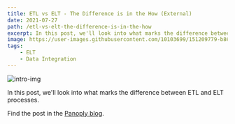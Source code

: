 ```yaml
---
title: ETL vs ELT - The Difference is in the How (External)
date: 2021-07-27
path: /etl-vs-elt-the-difference-is-in-the-how
excerpt: In this post, we'll look into what marks the difference between ETL and ELT processes.
image: https://user-images.githubusercontent.com/10103699/151209779-b867c4b0-9b92-457a-a08e-2b1ea8142d78.png
tags: 
    - ELT
    - Data Integration
---
```

![intro-img](https://user-images.githubusercontent.com/10103699/151209779-b867c4b0-9b92-457a-a08e-2b1ea8142d78.png)

In this post, we'll look into what marks the difference between ETL and ELT processes.

Find the post in the [Panoply blog](https://blog.panoply.io/etl-vs-elt-the-difference-is-in-the-how).